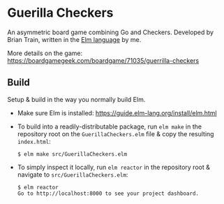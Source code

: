 # Guerilla Checkers

An asymmetric board game combining Go and Checkers. Developed by Brian Train, written in the [Elm language](https://guide.elm-lang.org/) by me.

More details on the game: https://boardgamegeek.com/boardgame/71035/guerrilla-checkers

## Build

Setup &amp; build in the way you normally build Elm. 

- Make sure Elm is installed: https://guide.elm-lang.org/install/elm.html
- To build into a readily-distributable package, run `elm make` in the repository root on the `GuerillaCheckers.elm` file &amp; copy the resulting `index.html`:

      $ elm make src/GuerillaCheckers.elm

- To simply inspect it locally, run `elm reactor` in the repository root &amp; navigate to `src/GuerillaCheckers.elm`:

      $ elm reactor
      Go to http://localhost:8000 to see your project dashboard.


